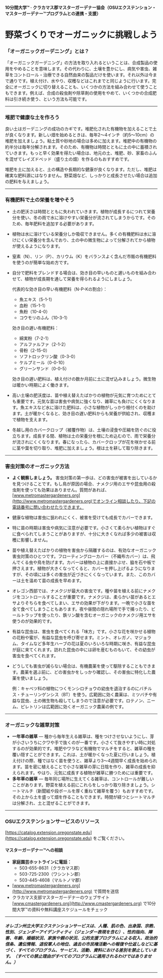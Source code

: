 #### 10分間大学™ · クラカマス郡マスターガーデナー協会（OSUエクステンション・マスターガーデナー™プログラムとの連携・支援）

# 野菜づくりでオーガニックに挑戦しよう

### 「オーガニックガーデニング」とは？

「オーガニックガーデニング」の方法を取り入れるということは、合成製品の使用をやめることを意味します。その代わりに、土壌を豊かにし、病気や害虫、雑草をコントロール・治療できる自然由来の製品だけを使います。それ以外は今まで通りです。植え付け、水やり、収穫などはこれまでと同じように行います。完全にオーガニックに切り替えることも、いくつかの方法を組み合わせて使うこともできます。例えば、合成の殺虫剤や除草剤の使用をやめて、いくつかの合成肥料は引き続き使う、という方法も可能です。

---

### 堆肥で健康な土を作ろう

良い土はガーデニングの成功のカギです。堆肥化された有機物を加えることで土が良くなります。新しい畑を始めるときは、毎年2〜4インチ（約5〜10cm）の堆肥を加えましょう。粘土質や砂地の場合は多めに加えます。堆肥中の有機物の約半分は毎年分解されます。そのため、有機物は時間とともに土の中に蓄積されていきます。もっと早く効果を得たい場合は、地元の土、堆肥、砂、家畜のふんを混ぜてレイズドベッド（盛り土の畑）を作るのもおすすめです。

堆肥を土に加えると、土の構造や長期的な健康が良くなります。ただし、堆肥は確実な肥料源にはなりません。野菜畑など、しっかりと成長させたい場合は追加の肥料を与えましょう。

---

### 有機肥料で土の栄養を増やそう

- 土の肥沃さは時間とともに失われていきます。植物が成長するにつれて栄養分を使い、冬の雨で水に溶けやすい栄養分が流されてしまうからです。そのため、毎年肥料を追加する必要があります。
- 植物は水に溶けている栄養分しか吸収できません。多くの有機肥料は水に溶けにくい栄養分を含んでおり、土の中の微生物によって分解されてから植物が使えるようになります。
- 窒素（N）、リン（P）、カリウム（K）をバランスよく含んだ市販の有機肥料を使うのが簡単な始め方です。
- 自分で肥料をブレンドする場合は、効き目の早いものと遅いものを組み合わせて、植物が成長期を通して栄養を得られるようにしましょう。

  代表的な効き目の早い有機肥料（N-P-Kの割合）：
  - 魚エキス（5-1-1）
  - 血粉（15-1-1）
  - 魚粉（10-4-0）
  - コウモリのふん（10-3-1）

  効き目の遅い有機肥料：
  - 綿実粉（7-2-1）
  - アルファルファ（2-1-2）
  - 骨粉（2-15-0）
  - ソフトロックリン酸（0-3-0）
  - ケルプミール（0-0-10）
  - グリーンサンド（0-0-5）

  効き目の遅い肥料は、植え付けの数か月前に土に混ぜ込みましょう。微生物は暖かい時期によく働きます。

- 高い土壌の肥沃度は、苗や植え替えたばかりの植物が元気に育つためにとても重要です。元気な苗は害虫や病気に強くなり、雑草にも負けにくくなります。魚エキスなど水に溶けた肥料は、小さな植物がしっかり根付くのを助けます。土が暖かくなると、効き目の遅い肥料からも栄養が供給され、収穫まで植物を支えます。
- 冬越し用のカバークロップ（被覆作物）は、土壌の浸食や圧縮を防ぐのに役立ちます。成長する間、植物は土の栄養分を根にため込むので、雨で栄養分が流されにくくなります。春になったら、カバークロップが花を咲かせる前に茎や葉を切り取り、堆肥に加えましょう。根は土を耕して取り除きます。

---

### 害虫対策のオーガニック方法

- **よく観察しましょう。** 害虫対策の第一歩は、どの害虫が被害を出しているかを見つけることです。もし鳥が原因の場合、ナメクジ用のエサや昆虫用の殺虫剤を使っても効果はありません。質問があれば、[www.metromastergardeners.org](http://www.metromastergardeners.org)でオンライン相談したり、下記の電話番号に問い合わせたりできます。
- 健康な植物は害虫に狙われにくく、被害を受けても成長でカバーできます。
- 特に苗の時期は害虫や病気に注意が必要です。小さくて柔らかい植物はすぐに食べられてしまうことがありますが、十分に大きくなれば多少の被害は収穫に影響しません。
- 苗や植え替えたばかりの植物を害虫から隔離するのは、有効なオーガニック害虫対策のひとつです。フローティングローカバー（不織布カバー）は、飛んでくる虫や鳥を防げます。カバーは植物の上に直接かぶせ、脇を石や板で押さえます。植物が大きくなってくると、カバーを押し上げるようになりますが、その頃には多くの害虫が近づきにくくなっています。また、このカバーは土を温めて苗の成長を早めます。
- オレゴン西部では、ナメクジが最大の害虫です。種や苗を植える前にナメクジをコントロールすることが重要です。ナメクジは、柔らかい苗があるとエサよりそちらを食べてしまい、エサの効果が下がります。一晩で小さな苗を全て食べてしまうこともあります。夜や昼間の隠れ場所で手で捕ったり、ビールトラップを使ったり、鉄リン酸を含むオーガニックのナメクジ用エサを使うのが効果的です。
- 有益な昆虫は、害虫を食べてくれる「味方」です。小さな花を咲かせる植物の花粉や蜜が、有益な昆虫を呼び寄せます。ミント、オレガノ、マジョラム、タイムなど多年生ハーブの花は夏のいろいろな時期に咲き、有益な昆虫が庭に来てくれます。訪れた昆虫の中には卵を産むものもいて、その幼虫が害虫を食べてくれます。
- どうしても害虫が減らない場合は、有機農薬を使って駆除することもできます。農薬を選ぶ前に、どの害虫かをしっかり確認し、その害虫に特化した農薬を使いましょう。

  例：キャベツ科の植物につくモンシロチョウの幼虫を退治するのにバチルス・チューリンゲンシス（BT）を使う。広範囲に効く農薬は、ミツバチや有益な昆虫、土の微生物も殺してしまうので注意が必要です。ロテノン、ニーム、ピレトリンは広範囲に効くオーガニック農薬の例です。

---

### オーガニックな雑草対策

- **一年草の雑草** ― 種から毎年生える雑草は、種をつけさせないようにし、芽が小さいうちにクワや手で抜くのが一番です。小さくて抜きやすい時に対処するのが効果的です。堆肥やワラなど有機物でマルチをすると、雑草の種を覆い隠すことができます。これは、土が暖かくなった夏に行いましょう。植え付けの際、種ではなく苗を使うと、雑草より3〜4週間早く成長を始められます。苗を密に植えることで小さな雑草の芽に日陰を作り、雑草の成長を抑えられます。やはり、元気に成長する植物が雑草に勝つためには重要です。
- **多年草の雑草** ― 毎年同じ場所に生えてくる雑草は、コントロールが難しいことがあります。野菜を植える前にこれらをしっかり取り除きましょう。シートマルチ（新聞紙や段ボールを厚く重ねて雑草を覆う）もおすすめです。その上から土を盛って畑を作ることもできます。時間が経つとシートマルチは分解され、土と混ぜることができます。

---

### OSUエクステンションサービスのリソース

[https://catalog.extension.oregonstate.edu](https://catalog.extension.oregonstate.edu) をご覧ください。

#### マスターガーデナー™への相談

- **家庭園芸ホットラインに電話：**
  - 503-655-8631（クラカマス郡）
  - 503-725-2300（ワシントン郡）
  - 503-445-4608（マルトノマ郡）
- [www.metromastergardeners.org](http://www.metromastergardeners.org) で質問を送信
- クラカマス支部マスターガーデナーのウェブサイト [www.cmastergardeners.org](http://www.cmastergardeners.org) で10分間大学™の資料や無料講座スケジュールをチェック

---

##### オレゴン州立大学エクステンションサービスは、人種、肌の色、出身国、宗教、性別、ジェンダーアイデンティティ（ジェンダー表現を含む）、性的指向、障害、年齢、婚姻状況、家族や親の状況、公的支援プログラムによる収入、政治的信条、遺伝情報、退役軍人の地位、過去の市民権活動への報復や仕返しなどに基づく、すべてのプログラム、サービス、活動、資料における差別を禁止しています。（すべての禁止理由がすべてのプログラムに適用されるわけではありません。）

---